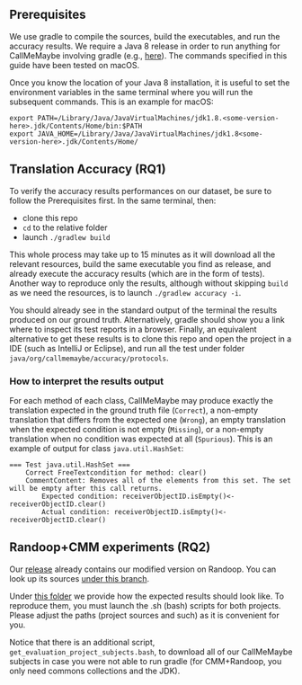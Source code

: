 
## Prerequisites
We use gradle to compile the sources, build the executables, and run the accuracy results. We require a Java 8 release in order to run anything for CallMeMaybe involving gradle (e.g., <a href=https://www.oracle.com/java/technologies/javase/javase-jdk8-downloads.html> here</a>). 
The commands specified in this guide have been tested on macOS.

Once you know the location of your Java 8 installation, it is useful to set the environment variables in the same terminal where you will run the subsequent commands. This is an example for macOS:

```
export PATH=/Library/Java/JavaVirtualMachines/jdk1.8.<some-version-here>.jdk/Contents/Home/bin:$PATH
export JAVA_HOME=/Library/Java/JavaVirtualMachines/jdk1.8<some-version-here>.jdk/Contents/Home/
```

## Translation Accuracy (RQ1)

To verify the accuracy results performances on our dataset, be sure to follow the Prerequisites first. In the same terminal, then:
- clone this repo 
- `cd` to the relative folder
- launch  `./gradlew build` 

This whole process may take up to 15 minutes as it will download all the relevant resources, build the same executable you find as release, and already execute the accuracy results (which are in the form of tests). Another way to reproduce only the results, although without skipping `build` as we need the resources, is to launch `./gradlew accuracy -i`.

You should already see in the standard output of the terminal the results produced on our ground truth. Alternatively, gradle should show you a link where to inspect its test reports in a browser. Finally, an equivalent alternative to get these results is to clone this repo and open the project in a IDE (such as IntelliJ or Eclipse), and run all the test under folder `java/org/callmemaybe/accuracy/protocols`.

### How to interpret the results output
For each method of each class, CallMeMaybe may produce exactly the translation expected in the ground truth file (`Correct`), a non-empty translation that differs from the expected one (`Wrong`), an empty translation when the expected condition is not empty (`Missing`), or a non-empty translation when no condition was expected at all (`Spurious`). 
This is an example of output for class `java.util.HashSet`:
```
=== Test java.util.HashSet ===
    Correct FreeTextcondition for method: clear()
    CommentContent: Removes all of the elements from this set. The set will be empty after this call returns. 
        Expected condition: receiverObjectID.isEmpty()<-receiverObjectID.clear()
        Actual condition: receiverObjectID.isEmpty()<-receiverObjectID.clear()
```


## Randoop+CMM experiments (RQ2)
Our [release](https://github.com/ariannab/callmemaybe/releases/tag/ASE22) already contains our modified version on Randoop. You can look up its sources  [under this branch](https://github.com/ariannab/randoop/tree/cmm-checks).

Under [this folder](https://github.com/ariannab/callmemaybe/tree/master/ase-22-experiments) we provide how the expected results should look like. To reproduce them, you must launch the .sh (bash) scripts for both projects. Please adjust the paths (project sources and such) as it is convenient for you.

Notice that there is an additional script, `get_evaluation_project_subjects.bash`, to download all of our CallMeMaybe subjects in case you were not able to run gradle (for CMM+Randoop, you only need commons collections and the JDK).
